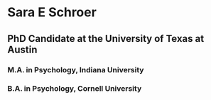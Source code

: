 # Sara E Schroer

## PhD Candidate at the University of Texas at Austin
### M.A. in Psychology, Indiana University
### B.A. in Psychology, Cornell University
